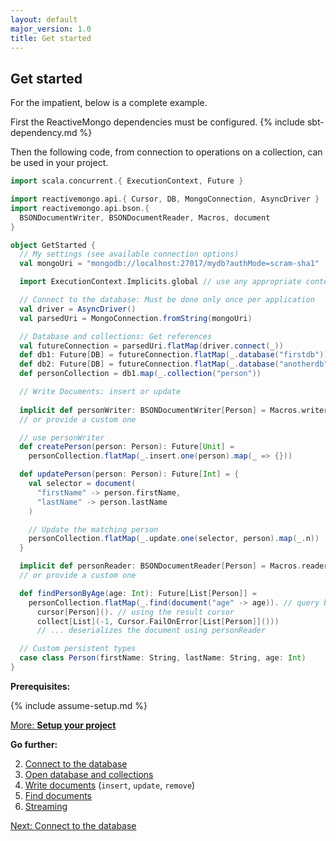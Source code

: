 ```yaml
---
layout: default
major_version: 1.0
title: Get started
---
```


## Get started

For the impatient, below is a complete example.

First the ReactiveMongo dependencies must be configured. {% include sbt-dependency.md %}

Then the following code, from connection to operations on a collection, can be used in your project.

```scala
import scala.concurrent.{ ExecutionContext, Future }

import reactivemongo.api.{ Cursor, DB, MongoConnection, AsyncDriver }
import reactivemongo.api.bson.{
  BSONDocumentWriter, BSONDocumentReader, Macros, document
}

object GetStarted {
  // My settings (see available connection options)
  val mongoUri = "mongodb://localhost:27017/mydb?authMode=scram-sha1"

  import ExecutionContext.Implicits.global // use any appropriate context

  // Connect to the database: Must be done only once per application
  val driver = AsyncDriver()
  val parsedUri = MongoConnection.fromString(mongoUri)

  // Database and collections: Get references
  val futureConnection = parsedUri.flatMap(driver.connect(_))
  def db1: Future[DB] = futureConnection.flatMap(_.database("firstdb"))
  def db2: Future[DB] = futureConnection.flatMap(_.database("anotherdb"))
  def personCollection = db1.map(_.collection("person"))

  // Write Documents: insert or update
  
  implicit def personWriter: BSONDocumentWriter[Person] = Macros.writer[Person]
  // or provide a custom one

  // use personWriter
  def createPerson(person: Person): Future[Unit] =
    personCollection.flatMap(_.insert.one(person).map(_ => {})) 

  def updatePerson(person: Person): Future[Int] = {
    val selector = document(
      "firstName" -> person.firstName,
      "lastName" -> person.lastName
    )

    // Update the matching person
    personCollection.flatMap(_.update.one(selector, person).map(_.n))
  }

  implicit def personReader: BSONDocumentReader[Person] = Macros.reader[Person]
  // or provide a custom one

  def findPersonByAge(age: Int): Future[List[Person]] =
    personCollection.flatMap(_.find(document("age" -> age)). // query builder
      cursor[Person](). // using the result cursor
      collect[List](-1, Cursor.FailOnError[List[Person]]()))
      // ... deserializes the document using personReader

  // Custom persistent types
  case class Person(firstName: String, lastName: String, age: Int)
}
```

**Prerequisites:**

{% include assume-setup.md %}

[More: **Setup your project**](./setup.html)

**Go further:**

2. [Connect to the database](./connect-database.html)
3. [Open database and collections](./database-and-collection.html)
4. [Write documents](./write-documents.html) (`insert`, `update`, `remove`)
5. [Find documents](./find-documents.html)
6. [Streaming](./streaming.html)

[Next: Connect to the database](./connect-database.html)
